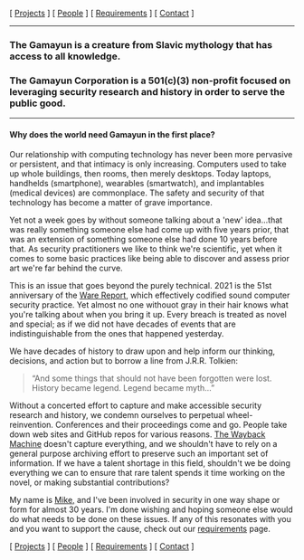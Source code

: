 [ [Projects](projects.md) ] [ [People](people.md) ] [ [Requirements](requirements.md) ] [ [Contact](contact.md) ]

***

### The Gamayun is a creature from Slavic mythology that has access to all knowledge. 

### The Gamayun Corporation is a 501(c)(3) non-profit focused on leveraging security research and history in order to serve the public good.

***

#### Why does the world need Gamayun in the first place?

Our relationship with computing technology has never been more pervasive or persistent, and that intimacy is only increasing. Computers used to take up whole buildings, then rooms, then merely desktops. Today laptops, handhelds (smartphone), wearables (smartwatch), and implantables (medical devices) are commonplace. The safety and security of that technology has become a matter of grave importance.

Yet not a week goes by without someone talking about a 'new' idea...that was really something someone else had come up with five years prior, that was an extension of something someone else had done 10 years before that. As security practitioners we like to think we're scientific, yet when it comes to some basic practices like being able to discover and assess prior art we're far behind the curve. 

This is an issue that goes beyond the purely technical. 2021 is the 51st anniversary of the [Ware Report](https://csrc.nist.gov/csrc/media/publications/conference-paper/1998/10/08/proceedings-of-the-21st-nissc-1998/documents/early-cs-papers/ware70.pdf), which effectively codified sound computer security practice. Yet almost no one withouot gray in their hair knows what you're talking about when you bring it up. Every breach is treated as novel and special; as if we did not have decades of events that are indistinguishable from the ones that happened yesterday. 

We have decades of history to draw upon and help inform our thinking, decisions, and action but to borrow a line from J.R.R. Tolkien: 

> “And some things that should not have been forgotten were lost. History became legend. Legend became myth...”

Without a concerted effort to capture and make accessible security research and history, we condemn ourselves to perpetual wheel-reinvention. Conferences and their proceedings come and go. People take down web sites and GitHub repos for various reasons. <a href="https://archive.org/web/">The Wayback Machine</a> doesn't capture everything, and we shouldn't have to rely on a general purpose archiving effort to preserve such an important set of information. If we have a talent shortage in this field, shouldn't we be doing everything we can to ensure that rare talent spends it time working on the novel, or making substantial contributions?

My name is <a href="https://www.linkedin.com/in/mtanji/">Mike,</a> and I've been involved in security in one way shape or form for almost 30 years. I'm done wishing and hoping someone else would do what needs to be done on these issues. If any of this resonates with you and you want to support the cause, check out our [requirements](requirements.md) page.

[ [Projects](projects.md) ] [ [People](people.md) ] [ [Requirements](requirements.md) ] [ [Contact](contact.md) ]

